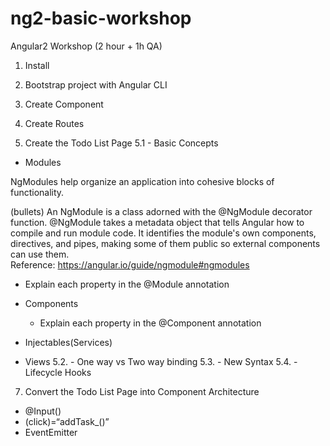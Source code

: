 # ng2-basic-workshop
Angular2 Workshop (2 hour + 1h QA)

1. Install

2. Bootstrap project with Angular CLI

3. Create Component

4. Create Routes

5. Create the Todo List Page
5.1 - Basic Concepts
- Modules

NgModules help organize an application into cohesive blocks of functionality.

(bullets) An NgModule is a class adorned with the @NgModule decorator function. @NgModule takes a metadata object that tells Angular how to compile and run module code. It identifies the module's own components, directives, and pipes, making some of them public so external components can use them.   
Reference: https://angular.io/guide/ngmodule#ngmodules
   
   
   - Explain each property in the @Module annotation
   
- Components
   - Explain each property in the @Component annotation
- Injectables(Services)
- Views
5.2. - One way vs Two way binding
5.3. - New Syntax
5.4. - Lifecycle Hooks

7. Convert the Todo List Page into Component Architecture
- @Input()
- (click)=“addTask_()”
- EventEmitter

